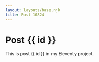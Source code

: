 ```yaml
---
layout: layouts/base.njk
title: Post 10824
---
```


# Post {{ id }}

This is post {{ id }} in my Eleventy project.
